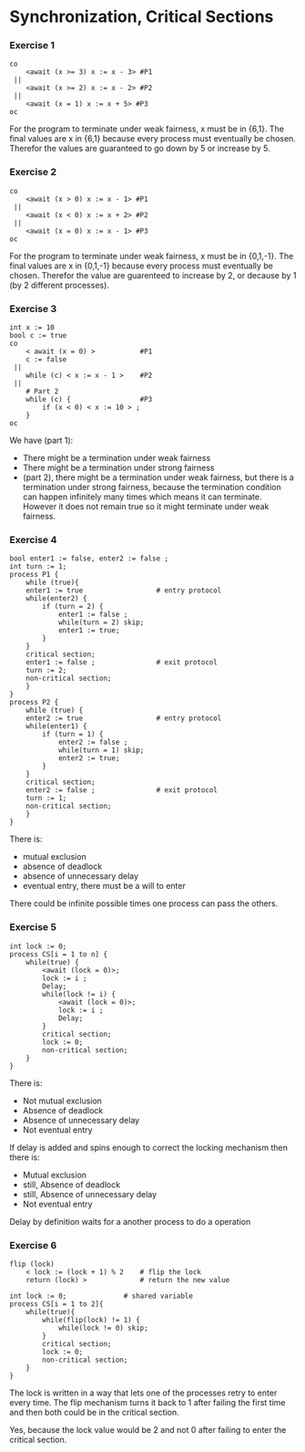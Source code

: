 # Synchronization, Critical Sections
### Exercise 1
```
co
    <await (x >= 3) x := x - 3> #P1
 ||
    <await (x >= 2) x := x - 2> #P2
 ||
    <await (x = 1) x := x + 5> #P3
oc
```

For the program to terminate under weak fairness, x must be in {6,1}.
The final values are x in {6,1} because every process must eventually be chosen. Therefor the values are guaranteed to go down by 5 or increase by 5.



### Exercise 2
```
co
    <await (x > 0) x := x - 1> #P1
 ||
    <await (x < 0) x := x + 2> #P2
 ||
    <await (x = 0) x := x - 1> #P3
oc
```
For the program to terminate under weak fairness, x must be in {0,1,-1}.
The final values are x in {0,1,-1} because every process must eventually be chosen. Therefor the value are guarenteed to increase by 2, or decause by 1 (by 2 different processes). 



### Exercise 3
```
int x := 10
bool c := true
co
    < await (x = 0) >           #P1
    c := false
 ||
    while (c) < x := x - 1 >    #P2
 ||
    # Part 2
    while (c) {                 #P3
        if (x < 0) < x := 10 > ;
    }
oc
```

We have (part 1):
- There might be a termination under weak fairness
- There might be a termination under strong fairness
- (part 2), there might be a termination under weak fairness, but there is a termination under strong fairness, because the termination condition can happen infinitely many times which means it can terminate. However it does not remain true so it might terminate under weak fairness.



### Exercise 4
```
bool enter1 := false, enter2 := false ;
int turn := 1;
process P1 {
    while (true){
    enter1 := true                  # entry protocol
    while(enter2) {
        if (turn = 2) {
            enter1 := false ;
            while(turn = 2) skip;
            enter1 := true;
        }
    }
    critical section;
    enter1 := false ;               # exit protocol
    turn := 2;
    non-critical section;
    }
}
process P2 {
    while (true) {
    enter2 := true                  # entry protocol
    while(enter1) {
        if (turn = 1) {
            enter2 := false ;
            while(turn = 1) skip;
            enter2 := true;
        }
    }
    critical section;
    enter2 := false ;               # exit protocol
    turn := 1;
    non-critical section;
    }
}
```

There is:
- mutual exclusion
- absence of deadlock
- absence of unnecessary delay
- eventual entry, there must be a will to enter

There could be infinite possible times one process can pass the others.


### Exercise 5
```
int lock := 0;
process CS[i = 1 to n] {
    while(true) {
        <await (lock = 0)>;
        lock := i ;
        Delay;
        while(lock != i) {
            <await (lock = 0)>;
            lock := i ;
            Delay;
        }
        critical section;
        lock := 0;
        non-critical section;
    }
}
```

There is:
- Not mutual exclusion
- Absence of deadlock
- Absence of unnecessary delay
- Not eventual entry

If delay is added and spins enough to correct the locking mechanism then there is:
- Mutual exclusion
- still, Absence of deadlock
- still, Absence of unnecessary delay
- Not eventual entry

Delay by definition waits for a another process to do a operation



### Exercise 6
```
flip (lock)
    < lock := (lock + 1) % 2    # flip the lock
    return (lock) >             # return the new value
```

```
int lock := 0;              # shared variable
process CS[i = 1 to 2]{
    while(true){
        while(flip(lock) != 1) {
            while(lock != 0) skip;
        }
        critical section;
        lock := 0;
        non-critical section;
    }
}
```

The lock is written in a way that lets one of the processes retry to enter every time. The flip mechanism turns it back to 1 after failing the first time and then both could be in the critical section.

Yes, because the lock value would be 2 and not 0 after failing to enter the critical section.

